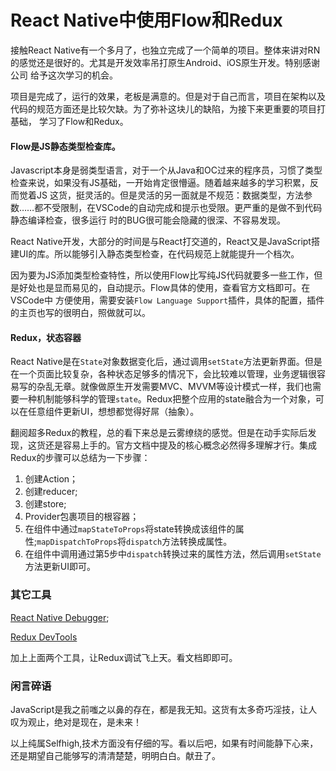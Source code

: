 # React Native中使用Flow和Redux

接触React Native有一个多月了，也独立完成了一个简单的项目。整体来讲对RN的感觉还是很好的。尤其是开发效率吊打原生Android、iOS原生开发。特别感谢公司
给予这次学习的机会。

项目是完成了，运行的效果，老板是满意的。但是对于自己而言，项目在架构以及代码的规范方面还是比较欠缺。为了弥补这块儿的缺陷，为接下来更重要的项目打基础，
学习了Flow和Redux。

#### Flow是JS静态类型检查库。

Javascript本身是弱类型语言，对于一个从Java和OC过来的程序员，习惯了类型检查来说，如果没有JS基础，一开始肯定很懵逼。随着越来越多的学习积累，反而觉着JS
这货，挺灵活的。但是灵活的另一面就是不规范：数据类型，方法参数……都不受限制，在VSCode的自动完成和提示也受限。更严重的是做不到代码静态编译检查，很多运行
时的BUG很可能会隐藏的很深、不容易发现。

React Native开发，大部分的时间是与React打交道的，React又是JavaScript搭建UI的库。所以能够引入静态类型检查，在代码规范上就能提升一个档次。


因为要为JS添加类型检查特性，所以使用Flow比写纯JS代码就要多一些工作，但是好处也是显而易见的，自动提示。Flow具体的使用，查看官方文档即可。在VSCode中
方便使用，需要安装`Flow Language Support`插件，具体的配置，插件的主页也写的很明白，照做就可以。

#### Redux，状态容器

React Native是在`State`对象数据变化后，通过调用`setState`方法更新界面。但是在一个页面比较复杂，各种状态足够多的情况下，会比较难以管理，业务逻辑很容易写的杂乱无章。就像做原生开发需要MVC、MVVM等设计模式一样，我们也需要一种机制能够科学的管理`state`。Redux把整个应用的state融合为一个对象，可以在任意组件更新UI，想想都觉得好屌（抽象）。

翻阅超多Redux的教程，总的看下来总是云雾缭绕的感觉。但是在动手实际后发现，这货还是容易上手的。官方文档中提及的核心概念必然得多理解才行。集成Redux的步骤可以总结为一下步骤：

1. 创建Action；
2. 创建reducer;
3. 创建store;
4. Provider包裹项目的根容器；
5. 在组件中通过`mapStateToProps`将state转换成该组件的属性;`mapDispatchToProps`将`dispatch`方法转换成属性。
6. 在组件中调用通过第5步中`dispatch`转换过来的属性方法，然后调用`setState`方法更新UI即可。

### 其它工具

[React Native Debugger](https://github.com/jhen0409/react-native-debugger); 

[Redux DevTools](https://github.com/jhen0409/react-native-debugger)

加上上面两个工具，让Redux调试飞上天。看文档即即可。

### 闲言碎语

JavaScript是我之前嗤之以鼻的存在，都是我无知。这货有太多奇巧淫技，让人叹为观止，绝对是现在，是未来！

以上纯属Selfhigh,技术方面没有仔细的写。看以后吧，如果有时间能静下心来，还是期望自己能够写的清清楚楚，明明白白。献丑了。
